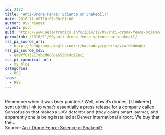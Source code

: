 ```yaml
---
id: 2172
title: 'Anti-Drone Fence: Science or Snakeoil?'
date: 2016-11-09T10:01:00+01:00
author: RSS reader
layout: post
guid: https://www.uelectronics.info/2016/11/09/anti-drone-fence-science-or-snakeoil/
permalink: /2016/11/09/anti-drone-fence-science-or-snakeoil/
rss_pi_source_url:
  - http://feedproxy.google.com/~r/hackaday/LgoM/~3/vc0rB6d6Gq0/
rss_pi_source_md5:
  - ea9ff833217ab2d8869a6539cdc12ec1
rss_pi_canonical_url:
  - my_blog
categories:
  - RSS
tags:
  - RSS
---
```

&#013;  
Remember when it was laser pointers? Well, now it’s drones. [Thinkerer] sent us this link to what’s essentially a press release for a company called Sensofusion that makes a UAV detector and (they claim) smart jammer, and apparently one is being installed at Denver International airport. We buy that the…&#013;  
Source: <a href="http://feedproxy.google.com/~r/hackaday/LgoM/~3/vc0rB6d6Gq0/" target="_blank">Anti-Drone Fence: Science or Snakeoil?</a>